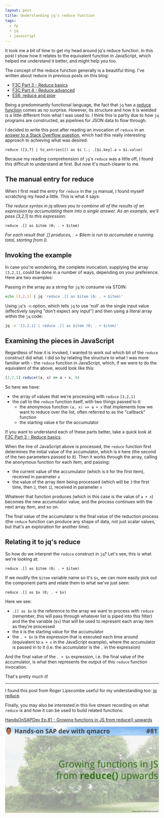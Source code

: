 ```yaml
---
layout: post
title: Understanding jq's reduce function
tags:
  - fp
  - jq
  - javascript
---
```

It took me a bit of time to get my head around jq's reduce function. In this post I show how it relates to the equivalent function in JavaScript, which helped me understand it better, and might help you too.
<!--excerpt-->

The concept of the reduce function generally is a beautiful thing. I've written about reduce in previous posts on this blog:

* [F3C Part 3 - Reduce basics](https://qmacro.org/2016/10/02/f3c-part-3-reduce-basics/)
* [F3C Part 4 - Reduce advanced](https://qmacro.org/2016/10/02/f3c-part-4-reduce-advanced/)
* [ES6, reduce and pipe](https://qmacro.org/2019/04/08/es6-reduce-and-pipe/)

Being a predominantly functional language, the fact that `jq` has a [reduce function](https://stedolan.github.io/jq/manual/#Reduce) comes as no surprise. However, its structure and how it is wielded is a little different from what I was used to. I think this is partly due to how `jq` programs are constructed, as pipelines for JSON data to flow through.

I decided to write this post after reading an invocation of `reduce` in an [answer to a Stack Overflow question](https://stackoverflow.com/a/71587417/384366), which had this really interesting approach to achieving what was desired:

```jq
reduce ([3,7] | to_entries[]) as $i (.; .[$i.key].a = $i.value)
```

Because my reading comprehension of `jq`'s `reduce` was a little off, I found this difficult to understand at first. But now it's much clearer to me.

## The manual entry for reduce

When I first read the entry for `reduce` in the `jq` manual, I found myself scratching my head a little. This is what it says:

_The reduce syntax in jq allows you to combine all of the results of an expression by accumulating them into a single answer. As an example, we'll pass [3,2,1] to this expression:_

```jq
reduce .[] as $item (0; . + $item)
```

_For each result that .[] produces, . + $item is run to accumulate a running total, starting from 0._

## Invoking the example

In case you're wondering, the complete invocation, supplying the array `[3,2,1]`, could be done in a number of ways, depending on your preference. Here are two examples:

Passing in the array as a string for `jq` to consume via STDIN:

```bash
echo [3,2,1] | jq 'reduce .[] as $item (0; . + $item)'
```

Using `jq`'s `-n` option, which tells `jq` to use 'null' as the single input value (effectively saying "don't expect any input") and then using a literal array within the `jq` code:

```bash
jq -n '[3,2,1] | reduce .[] as $item (0; . + $item)'
```

## Examining the pieces in JavaScript

Regardless of how it is invoked, I wanted to work out which bit of the `reduce` construct did what. I did so by relating the structure to what I was more familiar with - the `reduce` function in JavaScript, which, if we were to do the equivalent of the above, would look like this:

```javascript
[3,2,1].reduce((a, x) => a + x, 0)
```

So here we have:

* the array of values that we're processing with `reduce` `[3,2,1]`
* the call to the `reduce` function itself, with two things passed to it:
  * the anonymous function `(a, x) => a + x` that implements how we want to reduce over the list, often referred to as the "callback" function
  * the starting value `0` for the accumulator

If you want to understand each of these parts better, take a quick look at [F3C Part 3 - Reduce basics](https://qmacro.org/2016/10/02/f3c-part-3-reduce-basics/).

When the line of JavaScript above is processed, the `reduce` function first determines the initial value of the accumulator, which is `0` here (the second of the two parameters passed to it). Then it works through the array, calling the anonymous function for each item, and passing:

* the current value of the accumulator (which is `0` for the first item), received in parameter `a`
* the value of the array item being processed (which will be `3` the first time, then `2`, then `1`), received in parameter `x`

Whatever that function produces (which in this case is the value of `a + x`) becomes the new accumulator value, and the process continues with the next array item, and so on.

The final value of the accumulator is the final value of the reduction process (the `reduce` function can produce any shape of data, not just scalar values, but that's an exploration for another time).

## Relating it to jq's reduce

So how do we interpret the `reduce` construct in `jq`? Let's see, this is what we're looking at:

```jq
reduce .[] as $item (0; . + $item)
```

If we modify the `$item` variable name so it's `$x`, we can more easily pick out the component parts and relate them to what we've just seen:

```jq
reduce .[] as $x (0; . + $x)
```

Here we see:

* `.[] as $x` is the reference to the array we want to process with `reduce` (remember, this will pass through whatever list is piped into this filter) and the the variable (`$x`) that will be used to represent each array item as they're processed
* the `0` is the starting value for the accumulator
* the `. + $x` is the expression that is executed each time around (equivalent to `a + x` in the JavaScript example), where the accumulator is passed in to it (i.e. the accumulator is the `.` in the expression)

And the final value of the `. + $x` expression, i.e. the final value of the accumulator, is what then represents the output of this `reduce` function invocation.

That's pretty much it!

---

I found this post from Roger Lipscombe useful for my understanding too: [jq reduce](https://blog.differentpla.net/blog/2019/01/11/jq-reduce/).

Finally, you may also be interested in this live stream recording on what `reduce` is and how it can be used to build related functions:

[HandsOnSAPDev Ep.81 - Growing functions in JS from reduce() upwards](https://www.youtube.com/watch?v=4BptIHoRDAk)

![Episode 81 thumbnail](/images/2022/03/ep81.jpeg)

